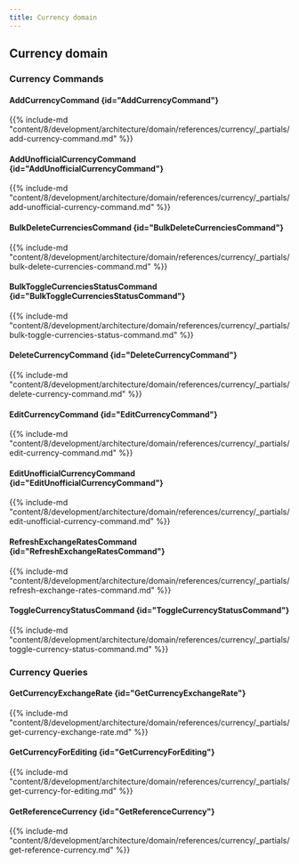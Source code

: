 ```yaml
---
title: Currency domain
---
```


## Currency domain

### Currency Commands

#### AddCurrencyCommand {id="AddCurrencyCommand"}

{{%  include-md "content/8/development/architecture/domain/references/currency/_partials/add-currency-command.md" %}}
#### AddUnofficialCurrencyCommand {id="AddUnofficialCurrencyCommand"}

{{%  include-md "content/8/development/architecture/domain/references/currency/_partials/add-unofficial-currency-command.md" %}}
#### BulkDeleteCurrenciesCommand {id="BulkDeleteCurrenciesCommand"}

{{%  include-md "content/8/development/architecture/domain/references/currency/_partials/bulk-delete-currencies-command.md" %}}
#### BulkToggleCurrenciesStatusCommand {id="BulkToggleCurrenciesStatusCommand"}

{{%  include-md "content/8/development/architecture/domain/references/currency/_partials/bulk-toggle-currencies-status-command.md" %}}
#### DeleteCurrencyCommand {id="DeleteCurrencyCommand"}

{{%  include-md "content/8/development/architecture/domain/references/currency/_partials/delete-currency-command.md" %}}
#### EditCurrencyCommand {id="EditCurrencyCommand"}

{{%  include-md "content/8/development/architecture/domain/references/currency/_partials/edit-currency-command.md" %}}
#### EditUnofficialCurrencyCommand {id="EditUnofficialCurrencyCommand"}

{{%  include-md "content/8/development/architecture/domain/references/currency/_partials/edit-unofficial-currency-command.md" %}}
#### RefreshExchangeRatesCommand {id="RefreshExchangeRatesCommand"}

{{%  include-md "content/8/development/architecture/domain/references/currency/_partials/refresh-exchange-rates-command.md" %}}
#### ToggleCurrencyStatusCommand {id="ToggleCurrencyStatusCommand"}

{{%  include-md "content/8/development/architecture/domain/references/currency/_partials/toggle-currency-status-command.md" %}}

### Currency Queries

#### GetCurrencyExchangeRate {id="GetCurrencyExchangeRate"}

{{%  include-md "content/8/development/architecture/domain/references/currency/_partials/get-currency-exchange-rate.md" %}}
#### GetCurrencyForEditing {id="GetCurrencyForEditing"}

{{%  include-md "content/8/development/architecture/domain/references/currency/_partials/get-currency-for-editing.md" %}}
#### GetReferenceCurrency {id="GetReferenceCurrency"}

{{%  include-md "content/8/development/architecture/domain/references/currency/_partials/get-reference-currency.md" %}}
